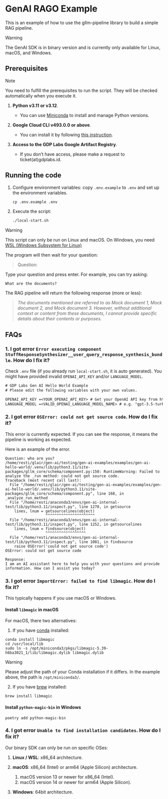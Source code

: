 # GenAI RAGO Example

This is an example of how to use the gllm-pipeline library to build a simple RAG pipeline.

> [!WARNING]
> The GenAI SDK is in binary version and is currently only available for Linux, macOS, and Windows.

## Prerequisites

> [!NOTE]
> You need to fulfill the prerequisites to run the script. They will be checked automatically when you execute it.

1. **Python v3.11 or v3.12**.

   - You can use [Miniconda](http://conda.pydata.org/miniconda.html) to install and manage Python versions.

2. **Google Cloud CLI v493.0.0 or above**.

   - You can install it by following [this instruction](https://cloud.google.com/sdk/docs/install).

3. **Access to the GDP Labs Google Artifact Registry**.
   - If you don’t have access, please make a request to ticket(at)gdplabs.id.

## Running the code

1. Configure environment variables: copy `.env.example` to `.env` and set up the environment variables.

   ```bash
   cp .env.example .env
   ```

1. Execute the script:

   ```bash
   ./local-start.sh
   ```

> [!WARNING]
> This script can only be run on Linux and macOS. On Windows, you need [WSL (Windows Subsystem for Linux)](https://learn.microsoft.com/en-us/windows/wsl/install)

The program will then wait for your question:

> Question:

Type your question and press enter. For example, you can try asking:

```
What are the documents?
```

The RAG pipeline will return the following response (more or less):

> _The documents mentioned are referred to as Mock document 1, Mock document 2, and Mock document 3. However, without additional context or content from these documents, I cannot provide specific details about their contents or purposes._

## FAQs

### 1. I got error `Error executing component StuffResponseSynthesizer__user_query_response_synthesis_bundle`. How do I fix it?

Check `.env` file (if you already run `local-start.sh`, it is auto generated). You might have provided invalid `OPENAI_API_KEY` and/or `LANGUAGE_MODEL`.

```txt
# GDP Labs Gen AI Hello World Example
# Please edit the following variables with your own values.

OPENAI_API_KEY =<YOUR_OPENAI_API_KEY> # Get your OpenAI API key from https://platform.openai.com/api-keys
LANGUAGE_MODEL =<VALID_OPENAI_LANGUAGE_MODEL_NAME> # e.g. "gpt-3.5-turbo", "gpt-4o-mini", "gpt-4o"
```

### 2. I got error `OSError: could not get source code`. How do I fix it?

This error is currently expected. If you can see the response, it means the pipeline is working as expected.

Here is an example of the error.

```
Question: who are you?
/home/resti/glair/gen-ai/testing/gen-ai-examples/examples/gen-ai-hello-world/.venv/lib/python3.11/site-packages/gllm_core/schema/component.py:150: RuntimeWarning: Failed to analyze the _run method: could not get source code.
Traceback (most recent call last):
  File "/home/resti/glair/gen-ai/testing/gen-ai-examples/examples/gen-ai-hello-world/.venv/lib/python3.11/site-packages/gllm_core/schema/component.py", line 168, in _analyze_run_method
  File "/home/resti/anaconda3/envs/gen-ai-internal-test/lib/python3.11/inspect.py", line 1270, in getsource
    lines, lnum = getsourcelines(object)
                  ^^^^^^^^^^^^^^^^^^^^^^
  File "/home/resti/anaconda3/envs/gen-ai-internal-test/lib/python3.11/inspect.py", line 1252, in getsourcelines
    lines, lnum = findsource(object)
                  ^^^^^^^^^^^^^^^^^^
  File "/home/resti/anaconda3/envs/gen-ai-internal-test/lib/python3.11/inspect.py", line 1081, in findsource
    raise OSError('could not get source code')
OSError: could not get source code

Response:
I am an AI assistant here to help you with your questions and provide information. How can I assist you today?
```

### 3. I got error `ImportError: failed to find libmagic`. How do I fix it?

This typically happens if you use macOS or Windows.

#### Install `libmagic` in macOS

For macOS, there two alternatives:

1. If you have [conda](https://docs.anaconda.com/miniconda/install/) installed:

```
conda install libmagic
cd /usr/local/lib
sudo ln -s /opt/miniconda3/pkgs/libmagic-5.39-h6ba3021_1/lib/libmagic.dylib libmagic.dylib
```

> [!WARNING]
> Please adjust the path of your Conda installation if it differs. In the example above, the path is `/opt/miniconda3/`.

2. If you have [brew](https://brew.sh/) installed:

```
brew install libmagic
```

#### Install `python-magic-bin` in Windows

```
poetry add python-magic-bin
```

### 4. I got error `Unable to find installation candidates`. How do I fix it?

Our binary SDK can only be run on specific OSes:

1. **Linux / WSL**: x86_64 architecture.

2. **macOS**: x86_64 (Intel) or arm64 (Apple Silicon) architecture.

   1. macOS version 13 or newer for x86_64 (Intel).
   2. macOS version 14 or newer for arm64 (Apple Silicon).

3. **Windows**: 64bit architecture.
